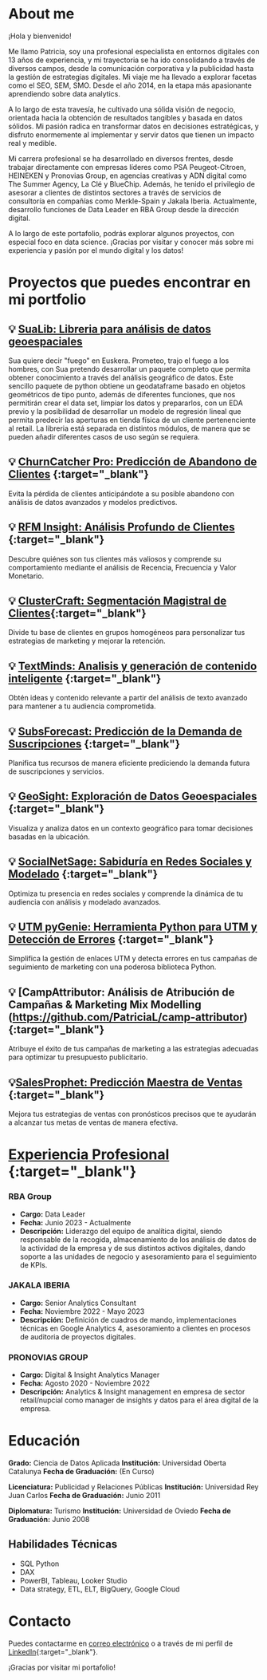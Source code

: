 
# About me

¡Hola y bienvenido!

Me llamo Patricia, soy una profesional especialista en entornos digitales con 13 años de experiencia, y mi trayectoria se ha ido consolidando a través de diversos campos, desde la comunicación corporativa y la publicidad hasta la gestión de estrategias digitales. Mi viaje me ha llevado a explorar facetas como el SEO, SEM, SMO. Desde el año 2014, en la etapa más apasionante aprendiendo sobre data analytics.

A lo largo de esta travesía, he cultivado una sólida visión de negocio, orientada hacia la obtención de resultados tangibles y basada en datos sólidos. Mi pasión radica en transformar datos en decisiones estratégicas, y disfruto enormemente al implementar y servir datos que tienen un impacto real y medible.

Mi carrera profesional se ha desarrollado en diversos frentes, desde trabajar directamente con empresas líderes como PSA Peugeot-Citroen, HEINEKEN y Pronovias Group, en agencias creativas y ADN digital como The Summer Agency, La Clé y BlueChip. Además, he tenido el privilegio de asesorar a clientes de distintos sectores a través de servicios de consultoría en compañías como Merkle-Spain y Jakala Iberia. Actualmente, desarrollo funciones de Data Leader en RBA Group desde la dirección digital.

A lo largo de este portafolio, podrás explorar algunos proyectos, con especial foco en data science.
¡Gracias por visitar y conocer más sobre mi experiencia y pasión por el mundo digital y los datos!

# Proyectos que puedes encontrar en mi portfolio 


## :bulb: <a href="https://github.com/PatriciaL/sua_lib" target="_blank">SuaLib: Libreria para análisis de datos geoespaciales</a>


Sua quiere decir "fuego" en Euskera. Prometeo, trajo el fuego a los hombres, con Sua pretendo desarrollar un paquete completo que permita obtener conocimiento a través del análisis geográfico de datos. 
Este sencillo paquete de python obtiene un geodataframe basado en objetos geométricos de tipo punto, además de diferentes funciones, que nos permitirán crear el data set, limpiar los datos y prepararlos, con un EDA previo y la posibilidad de desarrollar un modelo de regresión lineal que permita predecir las aperturas en tienda física de un cliente pertenenciente al retail. 
La libreria está separada en distintos módulos, de manera que se pueden añadir diferentes casos de uso según se requiera.

## :bulb: [ChurnCatcher Pro: Predicción de Abandono de Clientes](https://github.com/PatriciaL/churn-catcher.git) {:target="_blank"}

Evita la pérdida de clientes anticipándote a su posible abandono con análisis de datos avanzados y modelos predictivos.

## :bulb: [RFM Insight: Análisis Profundo de Clientes](https://github.com/PatriciaL/rfm-analysis) {:target="_blank"}

Descubre quiénes son tus clientes más valiosos y comprende su comportamiento mediante el análisis de Recencia, Frecuencia y Valor Monetario.

## :bulb: [ClusterCraft: Segmentación Magistral de Clientes](https://github.com/PatriciaL/cluster-craft){:target="_blank"}

Divide tu base de clientes en grupos homogéneos para personalizar tus estrategias de marketing y mejorar la retención.

## :bulb: [TextMinds: Analisis y generación de contenido inteligente](https://github.com/PatriciaL/text-minds) {:target="_blank"}

Obtén ideas y contenido relevante a partir del análisis de texto avanzado para mantener a tu audiencia comprometida.

## :bulb: [SubsForecast: Predicción de la Demanda de Suscripciones](https://github.com/PatriciaL/sub-forecast-subscription) {:target="_blank"}

Planifica tus recursos de manera eficiente prediciendo la demanda futura de suscripciones y servicios.

## :bulb: [GeoSight: Exploración de Datos Geoespaciales](https://github.com/PatriciaL/geo-sight) {:target="_blank"}

Visualiza y analiza datos en un contexto geográfico para tomar decisiones basadas en la ubicación.

## :bulb: [SocialNetSage: Sabiduría en Redes Sociales y Modelado](https://github.com/PatriciaL/social-set-sage) {:target="_blank"}

Optimiza tu presencia en redes sociales y comprende la dinámica de tu audiencia con análisis y modelado avanzados.

## :bulb: [UTM pyGenie: Herramienta Python para UTM y Detección de Errores](https://github.com/PatriciaL/utm-pygenie) {:target="_blank"}

Simplifica la gestión de enlaces UTM y detecta errores en tus campañas de seguimiento de marketing con una poderosa biblioteca Python.

## :bulb: [CampAttributor: Análisis de Atribución de Campañas & Marketing Mix Modelling (https://github.com/PatriciaL/camp-attributor) {:target="_blank"}

Atribuye el éxito de tus campañas de marketing a las estrategias adecuadas para optimizar tu presupuesto publicitario.
  
## :bulb:[SalesProphet: Predicción Maestra de Ventas](https://github.com/PatriciaL/sales-prophet) {:target="_blank"}

Mejora tus estrategias de ventas con pronósticos precisos que te ayudarán a alcanzar tus metas de ventas de manera efectiva.


# [Experiencia Profesional](https://www.linkedin.com/in/patricialafuente/) {:target="_blank"}

### RBA Group

- **Cargo:** Data Leader
- **Fecha:** Junio 2023 - Actualmente
- **Descripción:** Liderazgo del equipo de analítica digital, siendo responsable de la recogida, almacenamiento de los análisis de datos de la actividad de la empresa y de sus distintos activos digitales, dando soporte a las unidades de negocio y asesoramiento para el seguimiento de KPIs. 

### JAKALA IBERIA

- **Cargo:** Senior Analytics Consultant
- **Fecha:** Noviembre 2022 - Mayo 2023
- **Descripción:** Definición de cuadros de mando, implementaciones técnicas en Google Analytics 4, asesoramiento a clientes en procesos de auditoria de proyectos digitales.


### PRONOVIAS GROUP

- **Cargo:** Digital & Insight Analytics Manager
- **Fecha:** Agosto 2020 - Noviembre 2022
- **Descripción:** Analytics & Insight management en empresa de sector retail/nupcial como manager de insights y datos para el área digital de la empresa.

# Educación

  **Grado:** Ciencia de Datos Aplicada
  **Institución:** Universidad Oberta Catalunya
  **Fecha de Graduación:** (En Curso)
  
  **Licenciatura:** Publicidad y Relaciones Públicas
  **Institución:** Universidad Rey Juan Carlos
  **Fecha de Graduación:** Junio 2011

  **Diplomatura:** Turismo
  **Institución:** Universidad de Oviedo
  **Fecha de Graduación:** Junio 2008

## Habilidades Técnicas

- SQL
  Python
- DAX
- PowerBI, Tableau, Looker Studio
- Data strategy, ETL, ELT, BigQuery, Google Cloud
  

# Contacto

Puedes contactarme en [correo electrónico](mailto:p.lafuente.est@gmail.com) o a través de mi perfil de [LinkedIn](https://www.linkedin.com/in/patricialafuente/){:target="_blank"}.

¡Gracias por visitar mi portafolio!
